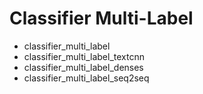 # Classifier Multi-Label
- classifier_multi_label
- classifier_multi_label_textcnn
- classifier_multi_label_denses
- classifier_multi_label_seq2seq
